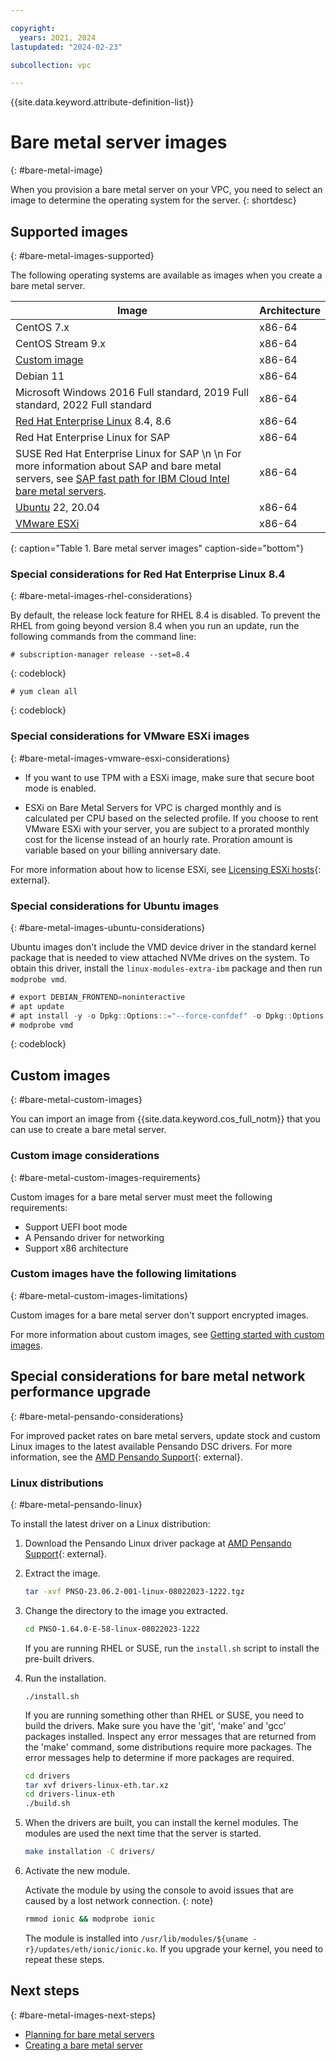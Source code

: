 ```yaml
---

copyright:
  years: 2021, 2024
lastupdated: "2024-02-23"

subcollection: vpc

---
```


{{site.data.keyword.attribute-definition-list}}

# Bare metal server images
{: #bare-metal-image}

When you provision a bare metal server on your VPC, you need to select an image to determine the operating system for the server.
{: shortdesc}

## Supported images
{: #bare-metal-images-supported}

The following operating systems are available as images when you create a bare metal server.

| Image | Architecture |
|---|---|
| CentOS 7.x | x86-64 |
| CentOS Stream 9.x | x86-64 |
| [Custom image](#bare-metal-custom-images) | x86-64 |
| Debian 11 | x86-64 |
| Microsoft Windows 2016 Full standard, 2019 Full standard, 2022 Full standard | x86-64 |
| [Red Hat Enterprise Linux](#bare-metal-images-rhel-considerations) 8.4, 8.6 | x86-64 |
| Red Hat Enterprise Linux for SAP | x86-64 |
| SUSE Red Hat Enterprise Linux for SAP  \n  \n For more information about SAP and bare metal servers, see [SAP fast path for IBM Cloud Intel bare metal servers](/docs/sap?topic=sap-fast-path-site-map-intel-bm). | x86-64 |
| [Ubuntu](#bare-metal-images-ubuntu-considerations) 22, 20.04 | x86-64 |
| [VMware ESXi](#bare-metal-images-vmware-esxi-considerations) | x86-64 |
{: caption="Table 1. Bare metal server images" caption-side="bottom"}

### Special considerations for Red Hat Enterprise Linux 8.4
{: #bare-metal-images-rhel-considerations}

By default, the release lock feature for RHEL 8.4 is disabled. To prevent the RHEL from going beyond version 8.4 when you run an update, run the following commands from the command line:

   ```text
   # subscription-manager release --set=8.4
   ```
 {: codeblock}

   ```text
   # yum clean all
   ```
   {: codeblock}

### Special considerations for VMware ESXi images
{: #bare-metal-images-vmware-esxi-considerations}

* If you want to use TPM with a ESXi image, make sure that secure boot mode is enabled.

* ESXi on Bare Metal Servers for VPC is charged monthly and is calculated per CPU based on the selected profile. If you choose to rent VMware ESXi with your server, you are subject to a prorated monthly cost for the license instead of an hourly rate. Proration amount is variable based on your billing anniversary date.

For more information about how to license ESXi, see [Licensing ESXi hosts](https://docs.vmware.com/en/VMware-vSphere/7.0/com.vmware.esxi.install.doc/GUID-28D25806-748B-49C0-97A1-E7DE5CB335A9.html){: external}.

### Special considerations for Ubuntu images
{: #bare-metal-images-ubuntu-considerations}

Ubuntu images don't include the VMD device driver in the standard kernel package that is needed to view attached NVMe drives on the system. To obtain this driver, install the `linux-modules-extra-ibm` package and then run `modprobe vmd`.

```java
# export DEBIAN_FRONTEND=noninteractive
# apt update
# apt install -y -o Dpkg::Options::="--force-confdef" -o Dpkg::Options::="--force-confold" linux-modules-extra-ibm linux-modules-extra-$(uname -r)
# modprobe vmd
```
{: codeblock}

## Custom images
{: #bare-metal-custom-images}

You can import an image from {{site.data.keyword.cos_full_notm}} that you can use to create a bare metal server.

### Custom image considerations
{: #bare-metal-custom-images-requirements}

Custom images for a bare metal server must meet the following requirements:

* Support UEFI boot mode
* A Pensando driver for networking
* Support x86 architecture

### Custom images have the following limitations
{: #bare-metal-custom-images-limitations}

Custom images for a bare metal server don't support encrypted images.

For more information about custom images, see [Getting started with custom images](/docs/vpc?topic=vpc-planning-custom-images).

## Special considerations for bare metal network performance upgrade
{: #bare-metal-pensando-considerations}

For improved packet rates on bare metal servers, update stock and custom Linux images to the latest available Pensando DSC drivers. For more information, see the [AMD Pensando Support](https://www.amd.com/en/support/accelerators/pensando.html){: external}.


### Linux distributions
{: #bare-metal-pensando-linux}

To install the latest driver on a Linux distribution:

1. Download the Pensando Linux driver package at [AMD Pensando Support](https://www.amd.com/en/support/accelerators/pensando.html){: external}.
   
2. Extract the image.
   
   ```sh
   tar -xvf PNSO-23.06.2-001-linux-08022023-1222.tgz
   ```
   
3. Change the directory to the image you extracted.
   
   ```sh
   cd PNSO-1.64.0-E-58-linux-08022023-1222
   ```
   
   If you are running RHEL or SUSE, run the `install.sh` script to install the pre-built drivers.
   
4. Run the installation.
   
   `./install.sh`
   
   If you are running something other than RHEL or SUSE, you need to build the drivers. Make sure you have the 'git', 'make' and 'gcc' packages installed. Inspect any error messages that are returned from the 'make' command, some distributions require more packages. The error messages help to determine if more packages are required.
   
   ```sh
   cd drivers
   tar xvf drivers-linux-eth.tar.xz
   cd drivers-linux-eth
   ./build.sh
   ```
   
5. When the drivers are built, you can install the kernel modules. The modules are used the next time that the server is started.
   
   ```sh
   make installation -C drivers/
   ```
   
6. Activate the new module.
   
   Activate the module by using the console to avoid issues that are caused by a lost network connection.
   {: note}
   
   ```sh
   rmmod ionic && modprobe ionic
   ```
   
   The module is installed into `/usr/lib/modules/${uname -r}/updates/eth/ionic/ionic.ko`. If you upgrade your kernel, you need to repeat these steps.


## Next steps
{: #bare-metal-images-next-steps}

* [Planning for bare metal servers](/docs/vpc?topic=vpc-planning-for-bare-metal-servers)
* [Creating a bare metal server](/docs/vpc?topic=vpc-creating-bare-metal-servers)
